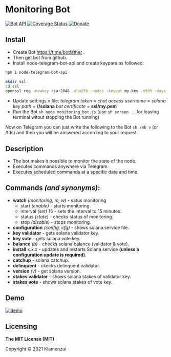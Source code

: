 # Monitoring Bot

[![Bot API](https://img.shields.io/badge/Bot%20API-v.5.0-00aced.svg?style=flat-square&logo=telegram)](https://core.telegram.org/bots/api)
[![Coverage Status](https://img.shields.io/codecov/c/github/yagop/node-telegram-bot-api?style=flat-square&logo=codecov)](https://codecov.io/gh/yagop/node-telegram-bot-api)
[![Donate](https://img.shields.io/badge/Donate-PayPal-green.svg)](https://www.paypal.com/donate?hosted_button_id=C5U24TX9EN332)

## Install
- Create Bot https://t.me/botfather .
- Then get bot from github.
- Install node-telegram-bot-api and create keypare as followed:
```sh
npm i node-telegram-bot-api

mkdir ssl
cd ssl
openssl req -newkey rsa:2048 -sha256 -nodes -keyout my.key -x509 -days 365 -out my.pem -subj "/C=US/ST=Your City/L=Brooklyn/O=Your Company/<Your IP>:443"
```
- Update settings.v file:
   *telegram token*  = **<telegram token>**
   *chat access username* = **<telegram username>**
   *solana key path* = **/<username>/solana**
   *bot certificate* = **ssl/my.pem**
- Run the Bot ```sh node monitoring_bot.js``` (use ```sh screen ..``` for leaving terminal witout stopping the Bot running)
 
 Now on Telegram you can just write the following to the Bot  ```sh /mb v``` (or /tds) and then you will be answered according to your request.
  
## Description

- The bot makes it possible to monitor the state of the node.
- Executes commands anywhere via Telegram.
- Executes scheduled commands at a specific date and time.

## Commands *(and synonyms)*:
- **watch** *(monitoring, m, w)* - satus monitoring
    - start *(enable)*           - starts monitoring.
    - interval *(set)* 15        - sets the interval to 15 minutes.
    - status *(state)*           - checks status of monitoring.
    - stop *(disable)*           - stops monitoring.
- **configuration** *(config, cfg)* - shows solana.service file.
- **key validator**                 - gets solana validator key.
- **key vote**                      - gets solana vote key.
- **balance** *(b)*                 - checks solana balance (validator & vote).
- **install** x.x.x                 - updates and restarts Solana service **(unless a configuration update is required)**.
- **catchup**                       - solana catchup.
- **delinquent**                    - ckecks delinquent validator.
- **version** *(v)*                 - get solana version.
- **stakes validator**              - shows solana stakes of validator key.
- **stakes vote**                   - shows solana stakes of vote key.

## Demo
[![demo](https://github.com/klamenzui/MonitoringBot/blob/main/demo.gif)](https://github.com/klamenzui/MonitoringBot/blob/main/demo.gif)

## Licensing

**The MIT License (MIT)**

Copyright © 2021 Klamenzui
